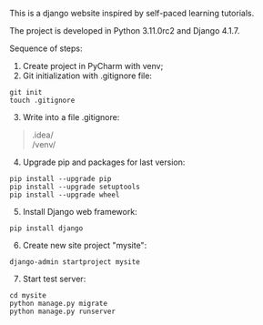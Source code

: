 This is a django website inspired by self-paced learning tutorials.

The project is developed in Python 3.11.0rc2 and Django 4.1.7.   
  
Sequence of steps:  
1. Create project in PyCharm with venv;  
2. Git initialization with .gitignore file:
```
git init
touch .gitignore
```
3. Write into a file .gitignore:
>.idea/  
/venv/
4. Upgrade pip and packages for last version:  
```commandline  
pip install --upgrade pip  
pip install --upgrade setuptools  
pip install --upgrade wheel  
```  
5. Install Django web framework:  
```commandline  
pip install django  
```  
6. Create new site project "mysite":  
```commandline  
django-admin startproject mysite 
```
7. Start test server:
```
cd mysite
python manage.py migrate
python manage.py runserver
```

